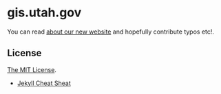 # gis.utah.gov

You can read [about our new website](http://gis.utah.gov/about-our-new-v6-website-in-ghpages) and hopefully contribute typos etc!.


## License

[The MIT License](https://github.com/agrc/agrc.github.io/blob/master/LICENSE). 

- [Jekyll Cheat Sheat](http://cheat.jekyll.tips/)
